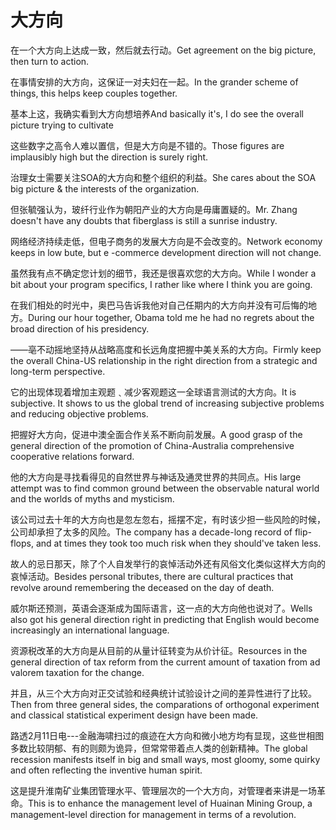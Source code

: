 # 大方向

<p><span class="chinese">在一个大方向上达成一致，然后就去行动。</span><span class="english">Get agreement on the big picture, then turn to action.</span></p>

<p><span class="chinese">在事情安排的大方向，这保证一对夫妇在一起。</span><span class="english">In the grander scheme of things, this helps keep couples together.</span></p>

<p><span class="chinese">基本上这，我确实看到大方向想培养</span><span class="english">And basically it's, I do see the overall picture trying to cultivate</span></p>

<p><span class="chinese">这些数字之高令人难以置信，但是大方向是不错的。</span><span class="english">Those figures are implausibly high but the direction is surely right.</span></p>

<p><span class="chinese">治理女士需要关注SOA的大方向和整个组织的利益。</span><span class="english">She cares about the SOA big picture & the interests of the organization.</span></p>

<p><span class="chinese">但张毓强认为，玻纤行业作为朝阳产业的大方向是毋庸置疑的。</span><span class="english">Mr. Zhang doesn't have any doubts that fiberglass is still a sunrise industry.</span></p>

<p><span class="chinese">网络经济持续走低，但电子商务的发展大方向是不会改变的。</span><span class="english">Network economy keeps in low bute, but e -commerce development direction will not change.</span></p>

<p><span class="chinese">虽然我有点不确定您计划的细节，我还是很喜欢您的大方向。</span><span class="english">While I wonder a bit about your program specifics, I rather like where I think you are going.</span></p>

<p><span class="chinese">在我们相处的时光中，奥巴马告诉我他对自己任期内的大方向并没有可后悔的地方。</span><span class="english">During our hour together, Obama told me he had no regrets about the broad direction of his presidency.</span></p>

<p><span class="chinese">——亳不动摇地坚持从战略高度和长远角度把握中美关系的大方向。</span><span class="english">Firmly keep the overall China-US relationship in the right direction from a strategic and long-term perspective.</span></p>

<p><span class="chinese">它的出现体现着增加主观题﹑减少客观题这一全球语言测试的大方向。</span><span class="english">It is subjective. It shows to us the global trend of increasing subjective problems and reducing objective problems.</span></p>

<p><span class="chinese">把握好大方向，促进中澳全面合作关系不断向前发展。</span><span class="english">A good grasp of the general direction of the promotion of China-Australia comprehensive cooperative relations forward.</span></p>

<p><span class="chinese">他的大方向是寻找看得见的自然世界与神话及通灵世界的共同点。</span><span class="english">His large attempt was to find common ground between the observable natural world and the worlds of myths and mysticism.</span></p>

<p><span class="chinese">该公司过去十年的大方向也是忽左忽右，摇摆不定，有时该少担一些风险的时候，公司却承担了太多的风险。</span><span class="english">The company has a decade-long record of flip-flops, and at times they took too much risk when they should've taken less.</span></p>

<p><span class="chinese">故人的忌日那天，除了个人自发举行的哀悼活动外还有风俗文化类似这样大方向的哀悼活动。</span><span class="english">Besides personal tributes, there are cultural practices that revolve around remembering the deceased on the day of death.</span></p>

<p><span class="chinese">威尔斯还预测，英语会逐渐成为国际语言，这一点的大方向他也说对了。</span><span class="english">Wells also got his general direction right in predicting that English would become increasingly an international language.</span></p>

<p><span class="chinese">资源税改革的大方向是从目前的从量计征转变为从价计征。</span><span class="english">Resources in the general direction of tax reform from the current amount of taxation from ad valorem taxation for the change.</span></p>

<p><span class="chinese">并且，从三个大方向对正交试验和经典统计试验设计之间的差异性进行了比较。</span><span class="english">Then from three general sides, the comparations of orthogonal experiment and classical statistical experiment design have been made.</span></p>

<p><span class="chinese">路透2月11日电---金融海啸扫过的痕迹在大方向和微小地方均有显现，这些世相图多数比较阴郁、有的则颇为诡异，但常常带着点人类的创新精神。</span><span class="english">The global recession manifests itself in big and small ways, most gloomy, some quirky and often reflecting the inventive human spirit.</span></p>

<p><span class="chinese">这是提升淮南矿业集团管理水平、管理层次的一个大方向，对管理者来讲是一场革命。</span><span class="english">This is to enhance the management level of Huainan Mining Group, a management-level direction for management in terms of a revolution.</span></p>


